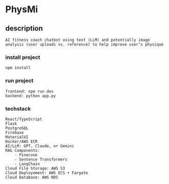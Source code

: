 # PhysMi

## description

    AI fitness coach chatbot using text (LLM) and potentially image analysis (user uploads vs. reference) to help improve user's physique

### install project

    npm install

### run project

    frontend: npm run dev
    backend: python app.py

### techstack

    React/TypeScript
    Flask
    PostgreSQL
    Firebase
    MaterialUI
    Docker/AWS ECR
    AI/LLM: GPT, Claude, or Gemini
    RAG Components:
        - Pinecone
        - Sentence Transformers
        - LangChain
    Cloud File Storage: AWS S3
    Cloud Deployement: AWS ECS + Fargate
    Cloud Database: AWS RDS
